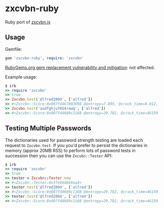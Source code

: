 # zxcvbn-ruby

Ruby port of [zxcvbn.js](https://github.com/dropbox/zxcvbn)

## Usage

Gemfile:

```ruby
gem 'zxcvbn-ruby', require: 'zxcvbn'
```

[RubyGems.org gem replacement vulnerability and mitigation](http://blog.rubygems.org/2016/04/06/gem-replacement-vulnerability-and-mitigation.html): not affected.

Example usage:

```ruby
$ irb
>> require 'zxcvbn'
=> true
>> Zxcvbn.test('@lfred2004', ['alfred'])
=> #<Zxcvbn::Score:0x007fd467803098 @entropy=7.895, @crack_time=0.012, @crack_time_display="instant", @score=0, @match_sequence=[#<Zxcvbn::Match matched_word="alfred", token="@lfred", i=0, j=5, rank=1, pattern="dictionary", dictionary_name="user_inputs", l33t=true, sub={"@"=>"a"}, sub_display"@ -> a", base_entropy0.0, uppercase_entropy0.0, l33t_entropy1, entropy1.0, #<Zxcvbn::Match i=6, j=9, token="2004", pattern="year", entropy=6.894817763307944], @password="@lfred2004", @calc_time=0.003436>
>> Zxcvbn.test('asdfghju7654rewq', ['alfred'])
=> #<Zxcvbn::Score:0x007fd4689c1168 @entropy=29.782, @crack_time=46159.451, @crack_time_display="14 hours", @score=2, @match_sequence=[#<Zxcvbn::Match pattern="spatial", i=0, j=15, token="asdfghju7654rewq", graph="qwerty", turns=5, shifted_count=0, entropy=29.7820508329166>], password"asdfghju7654rewq", calc_time0.00526
```

## Testing Multiple Passwords

The dictionaries used for password strength testing are loaded each request to `Zxcvbn.test`. If you you'd prefer to persist the dictionaries in memory (approx 20MB RSS) to perform lots of password tests in succession then you can use the `Zxcvbn::Tester` API:

```ruby
$ irb
>> require 'zxcvbn'
=> true
>> tester = Zxcvbn::Tester.new
=> #<Zxcvbn::Tester:0x3fe99d869aa4>
>> tester.test('@lfred2004', ['alfred'])
=> #<Zxcvbn::Score:0x007fd4689c1168 @entropy=29.782, @crack_time=46159.451, @crack_time_display="14 hours", @score=2, @match_sequence=[#<Zxcvbn::Match pattern="spatial", i=0, j=15, token="asdfghju7654rewq", graph="qwerty", turns=5, shifted_count=0, entropy=29.7820508329166>], password"asdfghju7654rewq", calc_time0.00526
>> tester.test('@lfred2004', ['alfred'])
=> #<Zxcvbn::Score:0x007fd4689c1168 @entropy=29.782, @crack_time=46159.451, @crack_time_display="14 hours", @score=2, @match_sequence=[#<Zxcvbn::Match pattern="spatial", i=0, j=15, token="asdfghju7654rewq", graph="qwerty", turns=5, shifted_count=0, entropy=29.7820508329166>], password"asdfghju7654rewq", calc_time0.00526
```
